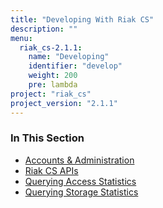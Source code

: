 ```yaml
---
title: "Developing With Riak CS"
description: ""
menu:
  riak_cs-2.1.1:
    name: "Developing"
    identifier: "develop"
    weight: 200
    pre: lambda
project: "riak_cs"
project_version: "2.1.1"
---
```


### In This Section

- [Accounts & Administration](../references/appendices/http-admin/)
- [Riak CS APIs](../references/apis)
- [Querying Access Statistics](../cookbooks/querying-access-statistics/)
- [Querying Storage Statistics](../cookbooks/querying-storage-statistics/)
